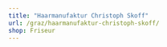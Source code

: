```yaml
---
title: "Haarmanufaktur Christoph Skoff"
url: /graz/haarmanufaktur-christoph-skoff/
shop: Friseur
---
```

